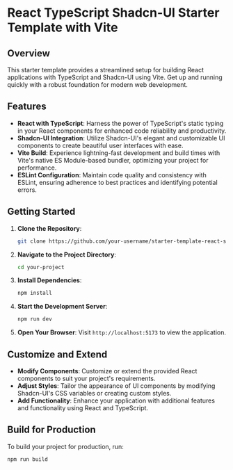 # React TypeScript Shadcn-UI Starter Template with Vite

## Overview

This starter template provides a streamlined setup for building React applications with TypeScript and Shadcn-UI using Vite. Get up and running quickly with a robust foundation for modern web development.

## Features

- **React with TypeScript**: Harness the power of TypeScript's static typing in your React components for enhanced code reliability and productivity.
- **Shadcn-UI Integration**: Utilize Shadcn-UI's elegant and customizable UI components to create beautiful user interfaces with ease.
- **Vite Build**: Experience lightning-fast development and build times with Vite's native ES Module-based bundler, optimizing your project for performance.
- **ESLint Configuration**: Maintain code quality and consistency with ESLint, ensuring adherence to best practices and identifying potential errors.

## Getting Started

1. **Clone the Repository**:

   ```bash
   git clone https://github.com/your-username/starter-template-react-shadcn.git <name_of_your_project_optional>
   ```

2. **Navigate to the Project Directory**:

   ```bash
   cd your-project
   ```

3. **Install Dependencies**:

   ```bash
   npm install
   ```

4. **Start the Development Server**:

   ```bash
   npm run dev
   ```

5. **Open Your Browser**:
   Visit `http://localhost:5173` to view the application.

## Customize and Extend

- **Modify Components**: Customize or extend the provided React components to suit your project's requirements.
- **Adjust Styles**: Tailor the appearance of UI components by modifying Shadcn-UI's CSS variables or creating custom styles.
- **Add Functionality**: Enhance your application with additional features and functionality using React and TypeScript.

## Build for Production

To build your project for production, run:

```bash
npm run build
```
